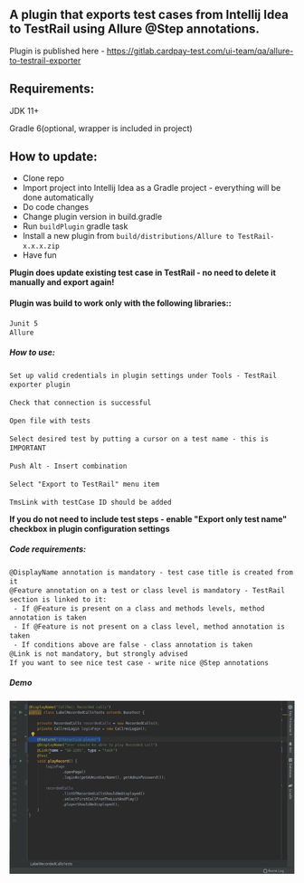 ## A plugin that exports test cases from Intellij Idea to TestRail using Allure @Step annotations.</h1>

Plugin is published here - https://gitlab.cardpay-test.com/ui-team/qa/allure-to-testrail-exporter

## Requirements:

JDK 11+

Gradle 6(optional, wrapper is included in project)

## How to update:

* Clone repo
* Import project into Intellij Idea as a Gradle project - everything will be done automatically
* Do code changes
* Change plugin version in build.gradle
* Run `buildPlugin` gradle task
* Install a new plugin from `build/distributions/Allure to TestRail-x.x.x.zip`
* Have fun

**Plugin does update existing test case in TestRail - no need to delete it manually and export again!**

#### Plugin was build to work only with the following libraries::

    Junit 5
    Allure

##### How to use:

    Set up valid credentials in plugin settings under Tools - TestRail exporter plugin

    Check that connection is successful

    Open file with tests

    Select desired test by putting a cursor on a test name - this is IMPORTANT

    Push Alt - Insert combination

    Select "Export to TestRail" menu item

    TmsLink with testCase ID should be added

**If you do not need to include test steps - enable "Export only test name" checkbox in plugin configuration settings**

##### Code requirements:

    @DisplayName annotation is mandatory - test case title is created from it
    @Feature annotation on a test or class level is mandatory - TestRail section is linked to it:
     - If @Feature is present on a class and methods levels, method annotation is taken
     - If @Feature is not present on a class level, method annotation is taken
     - If conditions above are false - class annotation is taken 
    @Link is not mandatory, but strongly advised
    If you want to see nice test case - write nice @Step annotations  

##### Demo

![](plugin.gif)
